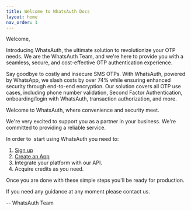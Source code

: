 ```yaml
---
title: Welcome to WhatsAuth Docs
layout: home
nav_order: 1
---
```

Welcome,

Introducing WhatsAuth, the ultimate solution to revolutionize your OTP needs. We are the WhatsAuth Team, and we're here to provide you with a seamless, secure, and cost-effective OTP authentication experience.

Say goodbye to costly and insecure SMS OTPs. With WhatsAuth, powered by WhatsApp, we slash costs by over 74% while ensuring enhanced security through end-to-end encryption. Our solution covers all OTP use cases, including phone number validation, Second Factor Authentication, onboarding/login with WhatsAuth, transaction authorization, and more.

Welcome to WhatsAuth, where convenience and security meet.

We're very excited to support you as a partner in your business. We're committed to providing a reliable service.

In order to  start using WhatsAuth you need to:

1.  [Sign up](https://app.whatsauth.com)
2.  [Create an App](../guides/create-app.html)
3.  Integrate your platform with our API.
4.  Acquire credits as you need.

Once you are done with these simple steps you'll be ready for production.

If you need any guidance at any moment please contact us.
 
\-- WhatsAuth Team